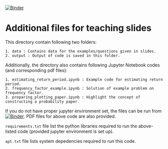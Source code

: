 [![Binder](https://mybinder.org/badge_logo.svg)](https://mybinder.org/v2/gh/mayanksuman/teaching_demo_code_frq_analysis/main?urlpath=lab/tree/estimating_return_period.ipynb)

# Additional files for teaching slides

This directory contain following two folders:

	1. data : Contains data for the examples/questions given in slides.
	2. output : Output of code is saved in this folder.

Additionally, the directory also contains following Jupyter Notebook codes (and corresponding pdf files):

	1. estimating_return_period.ipynb : Example code for estimating return period.
	2. frequency_factor_example.ipynb : Solution of example problem on frequency factor.
	3. preparing_plotting_paper.ipynb : Highlight the concept of constructing a probability paper.

If you do not have proper jupyter environment set, the files can be run from [![Binder](https://mybinder.org/badge_logo.svg)](https://mybinder.org/v2/gh/mayanksuman/teaching_demo_code_frq_analysis/main?urlpath=lab/tree/estimating_return_period.ipynb). PDF files for above code are also provided.

`requirements.txt` file list the python libraries required to run the above-listed code (provided jupyter environment is set up).

`apt.txt` file lists system depedencies required to run this code.
